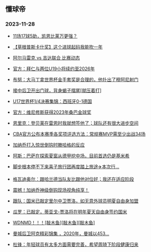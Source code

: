 ## 懂球帝 
### 2023-11-28

+ [11场17球5助，凯恩比莱万更强？](https://www.dongqiudi.com/article/3873916)

+ [【草根普斯卡什奖】这个进球起码我能吹一年](https://n.dongqiudi.com/webapp/tops.html?id=3874869)

+ [阿尔马雷克 vs 吉达联合 比赛动态](https://www.dongqiudi.com/article/3874899)

+ [官方：拜仁与两位U19小将续约至2026年](https://www.dongqiudi.com/article/3874897)

+ [布努：大马丁拿世界杯金手套奖是合理的，他扑出了穆阿尼射门](https://www.dongqiudi.com/article/3874891)

+ [接中后卫开出门球，背身蝎子摆尾[就压着打]](https://n.dongqiudi.com/webapp/tops.html?id=3874887)

+ [U17世界杯1/4决赛集锦：西班牙0-1德国](https://www.dongqiudi.com/article/3874884)

+ [官方：维尼修斯获得2023年桑巴金球奖](https://www.dongqiudi.com/article/3874864)

+ [恩里克：登贝莱在雷恩时我就想签他了；球队还有很大进步空间](https://www.dongqiudi.com/article/3874861)

+ [CBA官方公布本赛季各奖项评选方法：常规赛MVP需至少出战34场](https://www.dongqiudi.com/article/3874854)

+ [加纳乔打入惊世倒钩时滕哈格的反应](https://n.dongqiudi.com/webapp/tops.html?id=3874845)

+ [阿斯：巴萨在探索夏窗从德甲挖中场，目前首选仍是基米希](https://www.dongqiudi.com/article/3874841)

+ [脚步根本停不下来喜子旅行团再度踏上旅途✈️本次行...](https://n.dongqiudi.com/webapp/tops.html?id=3874840)

+ [格瓦迪奥尔：跟哈兰德当队友比跟他对位好；我还在适应阶段](https://www.dongqiudi.com/article/3874839)

+ [震撼！加纳乔神级倒钩现场视角纯享！](https://n.dongqiudi.com/webapp/tops.html?id=3874838)

+ [跟队：国米已敲定里尔中卫贾洛，如无意外球员明夏自由身加盟](https://www.dongqiudi.com/article/3874836)

+ [瓜罗：已敲定，蒂亚戈-贾洛将在明年夏天自由身签约国米](https://www.dongqiudi.com/article/3874835)

+ [WDNMD！！！[敲木鱼][敲木鱼][敲木鱼]](https://n.dongqiudi.com/webapp/tops.html?id=3874831)

+ [曼城后卫阿克精彩锦集 ，2020年，曼城以453...](https://n.dongqiudi.com/webapp/tops.html?id=3874830)

+ [杜锋：年轻球员有太多方面需要完善，希望周琦下阶段健康归来](https://www.dongqiudi.com/article/3874826)

